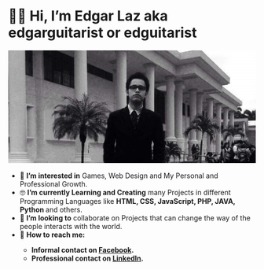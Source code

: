 # 👋😎 Hi, I’m Edgar Laz aka edgarguitarist or edguitarist

<div align="center">
<img src="https://raw.githubusercontent.com/edgarguitarist/edgarguitarist/main/banner.jpg" alt="banner-me">
</div>

- 🤩 <b>I’m interested in</b> Games, Web Design and My Personal and Professional Growth.
- 🤓 <b>I’m currently Learning and Creating</b> many Projects in different Programming Languages like <b>HTML, CSS, JavaScript, PHP, JAVA, Python </b> and others.
- 🤪 <b>I’m looking to</b> collaborate on Projects that can change the way of the people interacts with the world.
- 🤑 <b>How to reach me:<b>
  - Informal contact on <a href="https://www.facebook.com/edgarm.laz">Facebook</a>.
  - Professional contact on <a href="https://www.linkedin.com/in/edgarlteran/">LinkedIn</a>.
